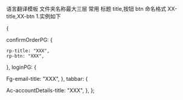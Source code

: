 <!--
 * @Author: your name
 * @Date: 2021-08-28 17:57:23
 * @LastEditTime: 2021-08-28 18:27:55
 * @LastEditors: Please set LastEditors
 * @Description: In User Settings Edit
 * @FilePath: \b2b-vietnam-i18n\LangTemplate.md
-->

语言翻译模板 文件夹名称最大三层
常用 标题 title,按钮 btn 命名格式 XX-title,XX-btn 1.实例如下

{

  <!-- 该页面在page下的命名方式 //管理整个文件夹的名称后加上PG -->

confirmOrderPG: {

  <!-- 对应的vue文件夹名称取两个字母或写全名称  例如resetPassword.vue -->

    rp-title: "XXX",
    rp-btn: "XXX",

},
loginPG: {

<!-- 文件夹中有文件夹,都首字母大写 例如 forgetPassword>>email.vue  -->

Fg-email-title: "XXX",
},
tabbar: {

<!-- 文件夹中有文件夹,名称写全  例如 account>>accountBalance>>accountDetails  -->

Ac-accountDetails-title: "XXX",
},
};
